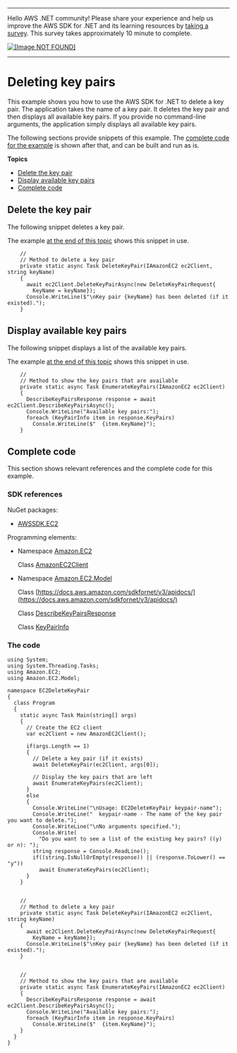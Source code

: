 --------

Hello AWS \.NET community\! Please share your experience and help us improve the AWS SDK for \.NET and its learning resources by [taking a survey](https://amazonmr.au1.qualtrics.com/jfe/form/SV_bqfQLfZ5nhFUiV0)\. This survey takes approximately 10 minute to complete\.

 [ ![\[Image NOT FOUND\]](http://docs.aws.amazon.com/sdk-for-net/v3/developer-guide/images/SurveyButton.png) ](https://amazonmr.au1.qualtrics.com/jfe/form/SV_bqfQLfZ5nhFUiV0)

--------

# Deleting key pairs<a name="delete-key-pairs"></a>

This example shows you how to use the AWS SDK for \.NET to delete a key pair\. The application takes the name of a key pair\. It deletes the key pair and then displays all available key pairs\. If you provide no command\-line arguments, the application simply displays all available key pairs\.

The following sections provide snippets of this example\. The [complete code for the example](#delete-key-pairs-complete-code) is shown after that, and can be built and run as is\.

**Topics**
+ [Delete the key pair](#delete-key-pairs-create)
+ [Display available key pairs](#delete-key-pairs-display)
+ [Complete code](#delete-key-pairs-complete-code)

## Delete the key pair<a name="delete-key-pairs-create"></a>

The following snippet deletes a key pair\.

The example [at the end of this topic](#delete-key-pairs-complete-code) shows this snippet in use\.

```
    //
    // Method to delete a key pair
    private static async Task DeleteKeyPair(IAmazonEC2 ec2Client, string keyName)
    {
      await ec2Client.DeleteKeyPairAsync(new DeleteKeyPairRequest{
        KeyName = keyName});
      Console.WriteLine($"\nKey pair {keyName} has been deleted (if it existed).");
    }
```

## Display available key pairs<a name="delete-key-pairs-display"></a>

The following snippet displays a list of the available key pairs\.

The example [at the end of this topic](#delete-key-pairs-complete-code) shows this snippet in use\.

```
    //
    // Method to show the key pairs that are available
    private static async Task EnumerateKeyPairs(IAmazonEC2 ec2Client)
    {
      DescribeKeyPairsResponse response = await ec2Client.DescribeKeyPairsAsync();
      Console.WriteLine("Available key pairs:");
      foreach (KeyPairInfo item in response.KeyPairs)
        Console.WriteLine($"  {item.KeyName}");
    }
```

## Complete code<a name="delete-key-pairs-complete-code"></a>

This section shows relevant references and the complete code for this example\.

### SDK references<a name="w8aac19c21c15c13c19b5b1"></a>

NuGet packages:
+ [AWSSDK\.EC2](https://www.nuget.org/packages/AWSSDK.EC2)

Programming elements:
+ Namespace [Amazon\.EC2](https://docs.aws.amazon.com/sdkfornet/v3/apidocs/items/EC2/NEC2.html)

  Class [AmazonEC2Client](https://docs.aws.amazon.com/sdkfornet/v3/apidocs/items/EC2/TEC2Client.html)
+ Namespace [Amazon\.EC2\.Model](https://docs.aws.amazon.com/sdkfornet/v3/apidocs/items/EC2/NEC2Model.html)

  Class [https://docs.aws.amazon.com/sdkfornet/v3/apidocs/](https://docs.aws.amazon.com/sdkfornet/v3/apidocs/)

  Class [DescribeKeyPairsResponse](https://docs.aws.amazon.com/sdkfornet/v3/apidocs/items/EC2/TDescribeKeyPairsResponse.html)

  Class [KeyPairInfo](https://docs.aws.amazon.com/sdkfornet/v3/apidocs/items/EC2/TKeyPairInfo.html)

### The code<a name="w8aac19c21c15c13c19b7b1"></a>

```
using System;
using System.Threading.Tasks;
using Amazon.EC2;
using Amazon.EC2.Model;

namespace EC2DeleteKeyPair
{
  class Program
  {
    static async Task Main(string[] args)
    {
      // Create the EC2 client
      var ec2Client = new AmazonEC2Client();

      if(args.Length == 1)
      {
        // Delete a key pair (if it exists)
        await DeleteKeyPair(ec2Client, args[0]);

        // Display the key pairs that are left
        await EnumerateKeyPairs(ec2Client);
      }
      else
      {
        Console.WriteLine("\nUsage: EC2DeleteKeyPair keypair-name");
        Console.WriteLine("  keypair-name - The name of the key pair you want to delete.");
        Console.WriteLine("\nNo arguments specified.");
        Console.Write(
          "Do you want to see a list of the existing key pairs? ((y) or n): ");
        string response = Console.ReadLine();
        if((string.IsNullOrEmpty(response)) || (response.ToLower() == "y"))
          await EnumerateKeyPairs(ec2Client);
      }
    }


    //
    // Method to delete a key pair
    private static async Task DeleteKeyPair(IAmazonEC2 ec2Client, string keyName)
    {
      await ec2Client.DeleteKeyPairAsync(new DeleteKeyPairRequest{
        KeyName = keyName});
      Console.WriteLine($"\nKey pair {keyName} has been deleted (if it existed).");
    }


    //
    // Method to show the key pairs that are available
    private static async Task EnumerateKeyPairs(IAmazonEC2 ec2Client)
    {
      DescribeKeyPairsResponse response = await ec2Client.DescribeKeyPairsAsync();
      Console.WriteLine("Available key pairs:");
      foreach (KeyPairInfo item in response.KeyPairs)
        Console.WriteLine($"  {item.KeyName}");
    }
  }
}
```